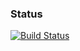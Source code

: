 ### Status
[![Build Status](https://travis-ci.org/raviten/special-barnacle.svg?branch=master)](https://travis-ci.org/raviten/special-barnacle)


